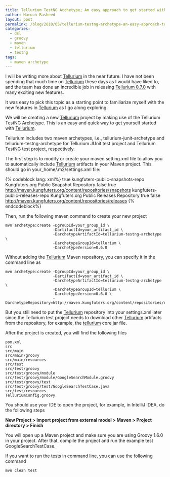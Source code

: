 ```yaml
---
title: Tellurium TestNG Archetype; An easy approach to get started with Tellurium
author: Haroon Rasheed
layout: post
permalink: /blog/2010/05/tellurium-testng-archetype-an-easy-approach-to-get-started-with-tellurium/
categories:
  - dsl
  - groovy
  - maven
  - tellurium
  - testng
tags:
  - maven archetype
---
```

  
I will be writing more about [Tellurium][1] in the near future. I have not been spending that much time on [Tellurium][1] these days as I would have liked to, and the team has done an incredible job in releasing [Tellurium 0.7.0][1] with many exciting new features.

It was easy to pick this topic as a starting point to familiarize myself with the new features in [Tellurium][1] as I go along exploring.

We will be creating a new [Tellurium][1] project by making use of the Tellurium TestNG Archetype. This is an easy and quick way to get yourself started with [Tellurium][1].

Tellurium includes two maven archetypes, i.e., tellurium-junit-archetype and tellurium-testng-archetype for Tellurium JUnit test project and Tellurium TestNG test project, respectively.

<!-- more -->

The first step is to modify or create your maven setting.xml file to allow you to automatically include [Tellurium][1] artifacts in your Maven project.
This should go in your_home/.m2/settings.xml file:

{% codeblock lang: xml%}
<settings>
    <profiles>
        <profile>
            <activation>
                <activeByDefault>true</activeByDefault>
            </activation>
            <repositories>
                 <repository>
                    <id>kungfuters-public-snapshots-repo</id>
                    <name>Kungfuters.org Public Snapshot Repository</name>
                    <releases>
                        <enabled>false</enabled>
                    </releases>
                    <snapshots>
                        <enabled>true</enabled> 
                    </snapshots>
                    <url>http://maven.kungfuters.org/content/repositories/snapshots</url>
                </repository>
                <repository>
                    <id>kungfuters-public-releases-repo</id>
                    <name>Kungfuters.org Public Releases Repository</name>
                    <releases>
                        <enabled>true</enabled> 
                    </releases>
                    <snapshots>
                        <enabled>false</enabled>
                    </snapshots>
                    <url>http://maven.kungfuters.org/content/repositories/releases</url>
                </repository> 
            </repositories>
        </profile>
    </profiles>
</settings>
{% endcodeblock%}

Then, run the following maven command to create your new project

    mvn archetype:create -DgroupId=your_group_id \
                         -DartifactId=your_artifact_id \
                         -DarchetypeArtifactId=tellurium-testng-archetype \
                         -DarchetypeGroupId=tellurium \
                         -DarchetypeVersion=0.6.0

Without adding the [Tellurium][1] Maven repository, you can specify it in the command line as

    mvn archetype:create -DgroupId=your_group_id \
                         -DartifactId=your_artifact_id \
                         -DarchetypeArtifactId=tellurium-testng-archetype \
                         -DarchetypeGroupId=tellurium \
                         -DarchetypeVersion=0.6.0 \
                         -DarchetypeRepository=http://maven.kungfuters.org/content/repositories/releases

But you still need to put the [Tellurium][1] repository into your settings.xml later since the Tellurium test project needs to download other [Tellurium][1] artifacts from the repository, for example, the [tellurium][1] core jar file.

After the project is created, you will find the following files

    pom.xml
    src
    src/main
    src/main/groovy
    src/main/resources
    src/test
    src/test/groovy
    src/test/groovy/module
    src/test/groovy/module/GoogleSearchModule.groovy
    src/test/groovy/test
    src/test/groovy/test/GoogleSearchTestCase.java
    src/test/resources
    TelluriumConfig.groovy

You should use your IDE to open the project, for example, in IntelliJ IDEA, do the following steps


**New Project > Import project from external model > Maven > Project directory > Finish**


You will open up a Maven project and make sure you are using Groovy 1.6.0 in your project. After that, compile the project and run the example test GoogleSearchTestCase.

If you want to run the tests in command line, you can use the following command

    mvn clean test


[1]: http://code.google.com/p/aost